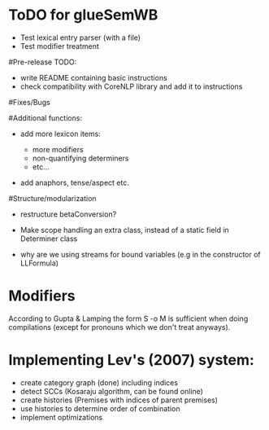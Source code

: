 # ToDO for glueSemWB

- Test lexical entry parser (with a file)
- Test modifier treatment

#Pre-release TODO:
- write README containing basic instructions
- check compatibility with CoreNLP library and add it to instructions

#Fixes/Bugs


#Additional functions:

- add more lexicon items:
    - more modifiers
    - non-quantifying determiners
    - etc...

- add anaphors, tense/aspect etc.


#Structure/modularization

- restructure betaConversion?

- Make scope handling an extra class, instead of a static field in Determiner class

- why are we using streams for bound variables (e.g in the constructor of LLFormula)

# Modifiers
According to Gupta & Lamping the form S -o M is sufficient when doing compilations (except
for pronouns which we don't treat anyways).


# Implementing Lev's (2007) system:
- create category graph (done) including indices
- detect SCCs (Kosaraju algorithm, can be found online)
- create histories (Premises with indices of parent premises)
- use histories to determine order of combination
- implement optimizations